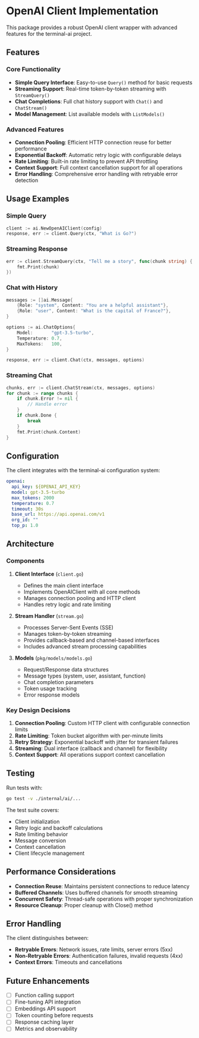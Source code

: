 # OpenAI Client Implementation

This package provides a robust OpenAI client wrapper with advanced features for the terminal-ai project.

## Features

### Core Functionality
- **Simple Query Interface**: Easy-to-use `Query()` method for basic requests
- **Streaming Support**: Real-time token-by-token streaming with `StreamQuery()`
- **Chat Completions**: Full chat history support with `Chat()` and `ChatStream()`
- **Model Management**: List available models with `ListModels()`

### Advanced Features
- **Connection Pooling**: Efficient HTTP connection reuse for better performance
- **Exponential Backoff**: Automatic retry logic with configurable delays
- **Rate Limiting**: Built-in rate limiting to prevent API throttling
- **Context Support**: Full context cancellation support for all operations
- **Error Handling**: Comprehensive error handling with retryable error detection

## Usage Examples

### Simple Query
```go
client := ai.NewOpenAIClient(config)
response, err := client.Query(ctx, "What is Go?")
```

### Streaming Response
```go
err := client.StreamQuery(ctx, "Tell me a story", func(chunk string) {
    fmt.Print(chunk)
})
```

### Chat with History
```go
messages := []ai.Message{
    {Role: "system", Content: "You are a helpful assistant"},
    {Role: "user", Content: "What is the capital of France?"},
}

options := ai.ChatOptions{
    Model:       "gpt-3.5-turbo",
    Temperature: 0.7,
    MaxTokens:   100,
}

response, err := client.Chat(ctx, messages, options)
```

### Streaming Chat
```go
chunks, err := client.ChatStream(ctx, messages, options)
for chunk := range chunks {
    if chunk.Error != nil {
        // Handle error
    }
    if chunk.Done {
        break
    }
    fmt.Print(chunk.Content)
}
```

## Configuration

The client integrates with the terminal-ai configuration system:

```yaml
openai:
  api_key: ${OPENAI_API_KEY}
  model: gpt-3.5-turbo
  max_tokens: 2000
  temperature: 0.7
  timeout: 30s
  base_url: https://api.openai.com/v1
  org_id: ""
  top_p: 1.0
```

## Architecture

### Components

1. **Client Interface** (`client.go`)
   - Defines the main client interface
   - Implements OpenAIClient with all core methods
   - Manages connection pooling and HTTP client
   - Handles retry logic and rate limiting

2. **Stream Handler** (`stream.go`)
   - Processes Server-Sent Events (SSE)
   - Manages token-by-token streaming
   - Provides callback-based and channel-based interfaces
   - Includes advanced stream processing capabilities

3. **Models** (`pkg/models/models.go`)
   - Request/Response data structures
   - Message types (system, user, assistant, function)
   - Chat completion parameters
   - Token usage tracking
   - Error response models

### Key Design Decisions

1. **Connection Pooling**: Custom HTTP client with configurable connection limits
2. **Rate Limiting**: Token bucket algorithm with per-minute limits
3. **Retry Strategy**: Exponential backoff with jitter for transient failures
4. **Streaming**: Dual interface (callback and channel) for flexibility
5. **Context Support**: All operations support context cancellation

## Testing

Run tests with:
```bash
go test -v ./internal/ai/...
```

The test suite covers:
- Client initialization
- Retry logic and backoff calculations
- Rate limiting behavior
- Message conversion
- Context cancellation
- Client lifecycle management

## Performance Considerations

- **Connection Reuse**: Maintains persistent connections to reduce latency
- **Buffered Channels**: Uses buffered channels for smooth streaming
- **Concurrent Safety**: Thread-safe operations with proper synchronization
- **Resource Cleanup**: Proper cleanup with Close() method

## Error Handling

The client distinguishes between:
- **Retryable Errors**: Network issues, rate limits, server errors (5xx)
- **Non-Retryable Errors**: Authentication failures, invalid requests (4xx)
- **Context Errors**: Timeouts and cancellations

## Future Enhancements

- [ ] Function calling support
- [ ] Fine-tuning API integration
- [ ] Embeddings API support
- [ ] Token counting before requests
- [ ] Response caching layer
- [ ] Metrics and observability